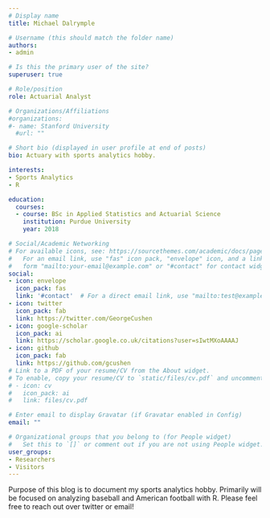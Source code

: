 ```yaml
---
# Display name
title: Michael Dalrymple

# Username (this should match the folder name)
authors:
- admin

# Is this the primary user of the site?
superuser: true

# Role/position
role: Actuarial Analyst

# Organizations/Affiliations
#organizations:
#- name: Stanford University
  #url: ""

# Short bio (displayed in user profile at end of posts)
bio: Actuary with sports analytics hobby.

interests:
- Sports Analytics
- R

education:
  courses:
  - course: BSc in Applied Statistics and Actuarial Science
    institution: Purdue University
    year: 2018

# Social/Academic Networking
# For available icons, see: https://sourcethemes.com/academic/docs/page-builder/#icons
#   For an email link, use "fas" icon pack, "envelope" icon, and a link in the
#   form "mailto:your-email@example.com" or "#contact" for contact widget.
social:
- icon: envelope
  icon_pack: fas
  link: '#contact'  # For a direct email link, use "mailto:test@example.org".
- icon: twitter
  icon_pack: fab
  link: https://twitter.com/GeorgeCushen
- icon: google-scholar
  icon_pack: ai
  link: https://scholar.google.co.uk/citations?user=sIwtMXoAAAAJ
- icon: github
  icon_pack: fab
  link: https://github.com/gcushen
# Link to a PDF of your resume/CV from the About widget.
# To enable, copy your resume/CV to `static/files/cv.pdf` and uncomment the lines below.
# - icon: cv
#   icon_pack: ai
#   link: files/cv.pdf

# Enter email to display Gravatar (if Gravatar enabled in Config)
email: ""

# Organizational groups that you belong to (for People widget)
#   Set this to `[]` or comment out if you are not using People widget.
user_groups:
- Researchers
- Visitors
---
```


Purpose of this blog is to document my sports analytics hobby. Primarily will be focused on analyzing baseball and American football with R. Please feel free to reach out over twitter or email!
